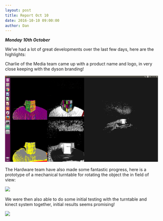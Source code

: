 ```yaml
---
layout: post
title: Report Oct 10
date: 2016-10-10 09:00:00
author: Dan
---
```


***Monday 10th October***

We’ve had a lot of great developments over the last few days, here are
the highlights:

Charlie of the Media team came up with a product name and logo, in very
close keeping with the dyson branding!

![](/img/blog/13th/media/image02.png)

The Hardware team have also made some fantastic progress, here is a
prototype of a mechanical turntable for rotating the object the in field
of view:

![](/img/blog/13th/media/image03.jpg)

We were then also able to do some initial testing with the turntable and
kinect system together, initial results seems promising!

![](/img/blog/13th/media/image05.jpg)